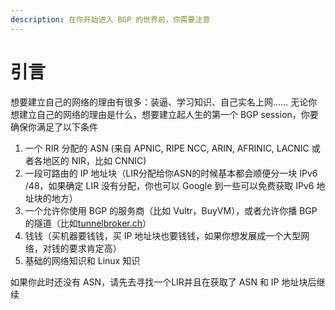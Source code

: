 ```yaml
---
description: 在你开始进入 BGP 的世界前，你需要注意
---
```


# 引言

想要建立自己的网络的理由有很多：装逼、学习知识、自己实名上网……
无论你想建立自己的网络的理由是什么，想要建立起人生的第一个 BGP session，你要确保你满足了以下条件

1. 一个 RIR 分配的 ASN (来自 APNIC, RIPE NCC, ARIN, AFRINIC, LACNIC 或者各地区的 NIR，比如 CNNIC)
2. 一段可路由的 IP 地址块（LIR分配给你ASN的时候基本都会顺便分一块 IPv6 /48，如果确定 LIR 没有分配，你也可以 Google 到一些可以免费获取 IPv6 地址块的地方）
3. 一个允许你使用 BGP 的服务商（比如 Vultr，BuyVM），或者允许你播 BGP 的隧道（比如[tunnelbroker.ch](https://tunnelbroker.ch)）
4. 钱钱（买机器要钱钱，买 IP 地址块也要钱钱，如果你想发展成一个大型网络，对钱的要求肯定高）
5. 基础的网络知识和 Linux 知识

如果你此时还没有 ASN，请先去寻找一个LIR并且在获取了 ASN 和 IP 地址块后继续
